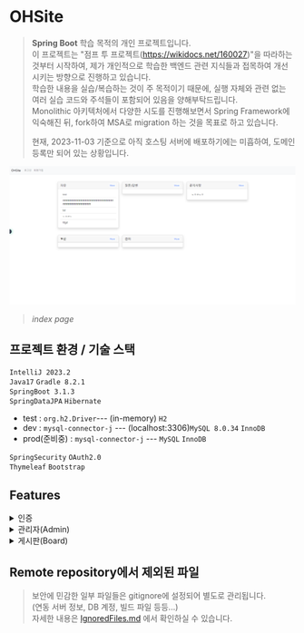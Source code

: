# OHSite
>**Spring Boot** 학습 목적의 개인 프로젝트입니다.  
> 이 프로젝트는 "점프 투 프로젝트(https://wikidocs.net/160027)"을 따라하는 것부터 시작하여, 제가 개인적으로 학습한 백엔드 관련 지식들과 접목하여 개선 시키는 방향으로 진행하고 있습니다.  
> 학습한 내용을 실습/복습하는 것이 주 목적이기 때문에, 실행 자체와 관련 없는 여러 실습 코드와 주석들이 포함되어 있음을 양해부탁드립니다.  
> Monolithic 아키텍처에서 다양한 시도를 진행해보면서 Spring Framework에 익숙해진 뒤, fork하여 MSA로 migration 하는 것을 목표로 하고 있습니다.    
> 
>  현재, 2023-11-03 기준으로 아직 호스팅 서버에 배포하기에는 미흡하여, 도메인 등록만 되어 있는 상황입니다.
> 
![indexPage.png](documents%2Fimages%2FindexPage.png)
>_index page_





## 프로젝트 환경 / 기술 스택

`IntelliJ 2023.2`  
`Java17` `Gradle 8.2.1`  
`SpringBoot 3.1.3`  
`SpringDataJPA` `Hibernate` 
* test : `org.h2.Driver`--- (in-memory) `H2`  
* dev : `mysql-connector-j` --- (localhost:3306)`MySQL 8.0.34` `InnoDB`  
* prod(준비중) : `mysql-connector-j` --- `MySQL` `InnoDB`  

`SpringSecurity` `OAuth2.0`   
`Thymeleaf` `Bootstrap`


## Features

<details>
  <summary>인증</summary>

</details>

<details>
  <summary>관리자(Admin)</summary>

[상세 페이지](documents%2Fadmin%2Fintroduction.md)  

Spring Security와 연동되는 관리자 기능입니다.


</details>


<details>
  <summary>게시판(Board)</summary>

</details>

## Remote repository에서 제외된 파일
> 보안에 민감한 일부 파일들은 gitignore에 설정되어 별도로 관리됩니다.  
> (연동 서버 정보, DB 계정, 빌드 파일 등등...)  
> 자세한 내용은 [IgnoredFiles.md](documents%2FIgnoredFiles.md) 에서 확인하실 수 있습니다.







